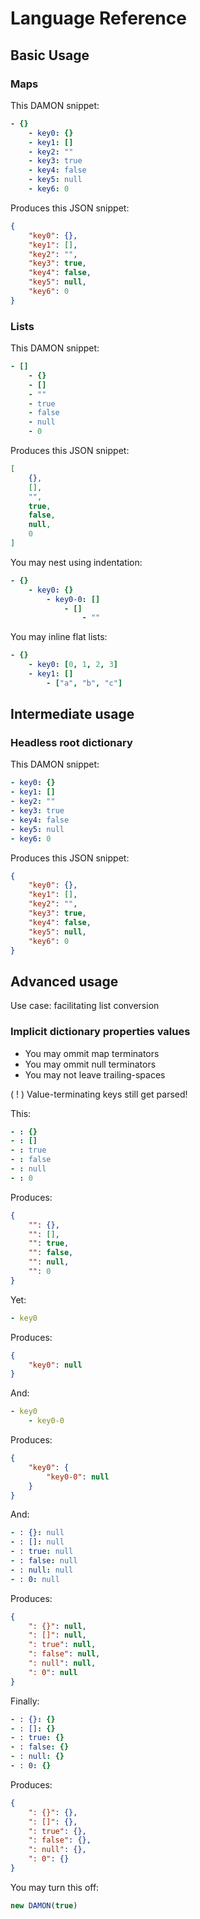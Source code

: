 # Language Reference

## Basic Usage

### Maps

This DAMON snippet:

```yaml
- {}
    - key0: {}
    - key1: []
    - key2: ""
    - key3: true
    - key4: false
    - key5: null
    - key6: 0
```

Produces this JSON snippet:

```JSON
{
    "key0": {},
    "key1": [],
    "key2": "",
    "key3": true,
    "key4": false,
    "key5": null,
    "key6": 0
}
```

### Lists

This DAMON snippet:

```yaml
- []
    - {}
    - []
    - ""
    - true
    - false
    - null
    - 0
```

Produces this JSON snippet:

```JSON
[
    {},
    [],
    "",
    true,
    false,
    null,
    0
]
```

You may nest using indentation:

```yaml
- {}
    - key0: {}
        - key0-0: []
            - []
                - ""
```

You may inline flat lists:

```yaml
- {}
    - key0: [0, 1, 2, 3]
    - key1: []
        - ["a", "b", "c"]
```

## Intermediate usage

### Headless root dictionary

This DAMON snippet:

```yaml
- key0: {}
- key1: []
- key2: ""
- key3: true
- key4: false
- key5: null
- key6: 0
```

Produces this JSON snippet:

```JSON
{
    "key0": {},
    "key1": [],
    "key2": "",
    "key3": true,
    "key4": false,
    "key5": null,
    "key6": 0
}
```

## Advanced usage

Use case: facilitating list conversion

### Implicit dictionary properties values

- You may ommit map terminators
- You may ommit null terminators
- You may not leave trailing-spaces

( ! ) Value-terminating keys still get parsed!

This:

```yaml
- : {}
- : []
- : true
- : false
- : null
- : 0
```

Produces:

```JSON
{
    "": {},
    "": [],
    "": true,
    "": false,
    "": null,
    "": 0
}
```

Yet:

```yaml
- key0
```

Produces:

```JSON
{
    "key0": null
}
```

And:

```yaml
- key0
    - key0-0
```

Produces:

```JSON
{
    "key0": {
        "key0-0": null
    }
}
```

And:

```yaml
- : {}: null
- : []: null
- : true: null
- : false: null
- : null: null
- : 0: null
```

Produces:

```JSON
{
    ": {}": null,
    ": []": null,
    ": true": null,
    ": false": null,
    ": null": null,
    ": 0": null
}
```

Finally:

```yaml
- : {}: {}
- : []: {}
- : true: {}
- : false: {}
- : null: {}
- : 0: {}
```

Produces:

```JSON
{
    ": {}": {},
    ": []": {},
    ": true": {},
    ": false": {},
    ": null": {},
    ": 0": {}
}
```

You may turn this off:

```js
new DAMON(true)
```